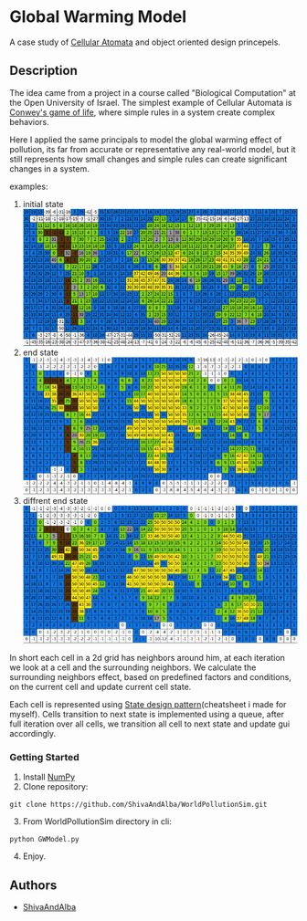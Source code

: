 # Global Warming Model

A case study of [Cellular Atomata](https://en.wikipedia.org/wiki/Cellular_automaton) and object oriented design princepels. 

## Description

The idea came from a project in a course called "Biological Computation" at the Open University of Israel.
The simplest example of Cellular Automata is [Conwey's game of life](https://en.wikipedia.org/wiki/Conway%27s_Game_of_Life), where simple rules in a system create complex behaviors.

Here I applied the same principals to model the global warming effect of pollution, its far from accurate or representative any real-world model, but it still represents how 
small changes and simple rules can create significant changes in a system.

examples:
1. initial state
![initial_state](./images/initial_state.png)
2. end state 
![end_state1](./images/end_state1.png)
3. diffrent end state
![end_state2](./images/end_state2.png)

In short each cell in a 2d grid has neighbors around him, at each iteration we look at a cell and the surrounding neighbors.
We calculate the surrounding neighbors effect, based on predefined factors and conditions, on the current cell and update current cell state.

Each cell is represented using [State design pattern](https://github.com/ShivaAndAlba/DesignPatterns/blob/main/Behavioral%20Patterns/State.md)(cheatsheet i made for myself).
Cells transition to next state is implemented using a queue, after full iteration over all cells, we transition all cell to next state and update gui accordingly.

### Getting Started

1. Install [NumPy](https://numpy.org/install/)
2. Clone repository:
```
git clone https://github.com/ShivaAndAlba/WorldPollutionSim.git
```
3. From WorldPollutionSim directory in cli:
```
python GWModel.py
```
4. Enjoy.

## Authors

* [ShivaAndAlba](https://github.com/ShivaAndAlba)
